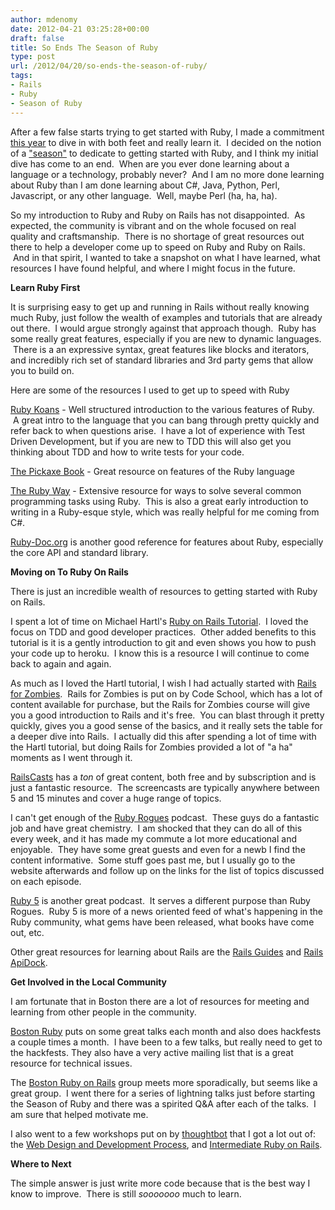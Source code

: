 ```yaml
---
author: mdenomy
date: 2012-04-21 03:25:28+00:00
draft: false
title: So Ends The Season of Ruby
type: post
url: /2012/04/20/so-ends-the-season-of-ruby/
tags:
- Rails
- Ruby
- Season of Ruby
---
```


After a few false starts trying to get started with Ruby, I made a commitment [this year](/2011/12/23/i-hate-year-end-lists/) to dive in with both feet and really learn it.  I decided on the notion of a ["season"](/tags/season-of-ruby/) to dedicate to getting started with Ruby, and I think my initial dive has come to an end.  When are you ever done learning about a language or a technology, probably never?  And I am no more done learning about Ruby than I am done learning about C#, Java, Python, Perl, Javascript, or any other language.  Well, maybe Perl (ha, ha, ha).

So my introduction to Ruby and Ruby on Rails has not disappointed.  As expected, the community is vibrant and on the whole focused on real quality and craftsmanship.  There is no shortage of great resources out there to help a developer come up to speed on Ruby and Ruby on Rails.  And in that spirit, I wanted to take a snapshot on what I have learned, what resources I have found helpful, and where I might focus in the future.

**Learn Ruby First**

It is surprising easy to get up and running in Rails without really knowing much Ruby, just follow the wealth of examples and tutorials that are already out there.  I would argue strongly against that approach though.  Ruby has some really great features, especially if you are new to dynamic languages.  There is a an expressive syntax, great features like blocks and iterators, and incredibly rich set of standard libraries and 3rd party gems that allow you to build on.

Here are some of the resources I used to get up to speed with Ruby

[Ruby Koans](http://rubykoans.com/) - Well structured introduction to the various features of Ruby.  A great intro to the language that you can bang through pretty quickly and refer back to when questions arise.  I have a lot of experience with Test Driven Development, but if you are new to TDD this will also get you thinking about TDD and how to write tests for your code.

[The Pickaxe Book](http://pragprog.com/book/ruby/programming-ruby) - Great resource on features of the Ruby language

[The Ruby Way](http://www.amazon.com/The-Ruby-Way-Second-Edition/dp/0672328844) - Extensive resource for ways to solve several common programming tasks using Ruby.  This is also a great early introduction to writing in a Ruby-esque style, which was really helpful for me coming from C#.

[Ruby-Doc.org](http://www.ruby-doc.org/) is another good reference for features about Ruby, especially the core API and standard library.

**Moving on To Ruby On Rails**

There is just an incredible wealth of resources to getting started with Ruby on Rails.

I spent a lot of time on Michael Hartl's [Ruby on Rails Tutorial](http://ruby.railstutorial.org/chapters/).  I loved the focus on TDD and good developer practices.  Other added benefits to this tutorial is it is a gently introduction to git and even shows you how to push your code up to heroku.  I know this is a resource I will continue to come back to again and again.

As much as I loved the Hartl tutorial, I wish I had actually started with [Rails for Zombies](http://railsforzombies.org/).  Rails for Zombies is put on by Code School, which has a lot of content available for purchase, but the Rails for Zombies course will give you a good introduction to Rails and it's free.  You can blast through it pretty quickly, gives you a good sense of the basics, and it really sets the table for a deeper dive into Rails.  I actually did this after spending a lot of time with the Hartl tutorial, but doing Rails for Zombies provided a lot of "a ha" moments as I went through it.

[RailsCasts](http://railscasts.com/) has a _ton_ of great content, both free and by subscription and is just a fantastic resource.  The screencasts are typically anywhere between 5 and 15 minutes and cover a huge range of topics.

I can't get enough of the [Ruby Rogues](http://rubyrogues.com/) podcast.  These guys do a fantastic job and have great chemistry.  I am shocked that they can do all of this every week, and it has made my commute a lot more educational and enjoyable.  They have some great guests and even for a newb I find the content informative.  Some stuff goes past me, but I usually go to the website afterwards and follow up on the links for the list of topics discussed on each episode.

[Ruby 5](http://ruby5.envylabs.com/) is another great podcast.  It serves a different purpose than Ruby Rogues.  Ruby 5 is more of a news oriented feed of what's happening in the Ruby community, what gems have been released, what books have come out, etc.

Other great resources for learning about Rails are the [Rails Guides](http://guides.rubyonrails.org/) and [Rails ApiDock](http://apidock.com/rails).

**Get Involved in the Local Community**

I am fortunate that in Boston there are a lot of resources for meeting and learning from other people in the community.

[Boston Ruby](http://bostonrb.org/) puts on some great talks each month and also does hackfests a couple times a month.  I have been to a few talks, but really need to get to the hackfests. They also have a very active mailing list that is a great resource for technical issues.

The [Boston Ruby on Rails](http://www.meetup.com/Rails-Boston/) group meets more sporadically, but seems like a great group.  I went there for a series of lightning talks just before starting the Season of Ruby and there was a spirited Q&A after each of the talks.  I am sure that helped motivate me.

I also went to a few workshops put on by [thoughtbot](http://thoughtbot.com/) that I got a lot out of: the [Web Design and Development Process](https://workshops.thoughtbot.com/sections/39-the-web-design-and-development-process), and [Intermediate Ruby on Rails](https://workshops.thoughtbot.com/sections/45-intermediate-ruby-on-rails).

**Where to Next**

The simple answer is just write more code because that is the best way I know to improve.  There is still _sooooooo_ much to learn.
